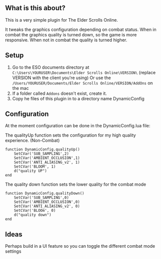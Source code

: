 ## What is this about?

This is a very simple plugin for The Elder Scrolls Online.

It tweaks the graphics configuration depending on combat status.
When in combat the graphics quality is turned down, so the game is more responsive.
When not in combat the quality is turned higher.


## Setup

1.  Go to the ESO documents directory at ```C:\Users\YOURUSER\Documents\Elder Scrolls Online\VERSION\``` (replace VERSION with the client you're using)
    Or use the ```/Users/YOURUSER/Documents/Elder Scrolls Online/VERSION/AddOns``` on the mac
2.  If a folder called ``Addons`` doesn't exist, create it.
3.  Copy he files of this plugin in to a directory name DynamicConfig

## Configuration

At the moment configuration can be done in the DynamicConfig.lua file:

The qualityUp function sets the configuration for my high quality experience. (Non-Combat)


```
function DynamicConfig.qualityUp()
    SetCVar('SUB_SAMPLING',2)
    SetCVar('AMBIENT_OCCLUSION',1)
    SetCVar('ANTI_ALIASING_v2', 1)
    SetCVar('BLOOM', 1)
    d("quality UP")
end
```


The quality down function sets the lower quality for the combat mode 

```
function DynamicConfig.qualityDown()
    SetCVar('SUB_SAMPLING',0)
    SetCVar('AMBIENT_OCCLUSION',0)
    SetCVar('ANTI_ALIASING_v2', 0)
    SetCVar('BLOOm', 0)
    d("quality down")
end
```



## Ideas

Perhaps build in a UI feature so you can toggle the different combat mode settings

